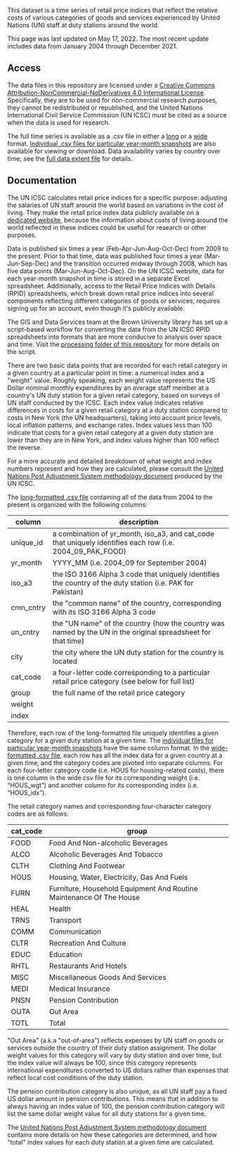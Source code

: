 This dataset is a time series of retail price indices that reflect the relative costs of various categories of goods and services experienced by United Nations (UN) staff at duty stations around the world.

This page was last updated on May 17, 2022.  The most recent update includes data from January 2004 through December 2021.

## Access

The data files in this repository are licensed under a [Creative Commons Attribution-NonCommercial-NoDerivatives 4.0 International License](https://creativecommons.org/licenses/by-nc-nd/4.0/).  Specifically, they are to be used for non-commercial research purposes, they cannot be redistributed or republished, and the United Nations International Civil Service Commission (UN ICSC) must be cited as a source when the data is used for research.  

The full time series is available as a .csv file in either a [long](https://github.com/Brown-University-Library/geodata_un_retail_idx/blob/main/final_data/aggregate_files/all_un_icsc_rpid.csv) or a [wide](https://github.com/Brown-University-Library/geodata_un_retail_idx/blob/main/final_data/aggregate_files/all_un_icsc_rpid_pivoted.csv) format.  [Individual .csv files for particular year-month snapshots](https://github.com/Brown-University-Library/geodata_un_retail_idx/tree/main/final_data/year_month_files) are also available for viewing or download.  Data availability varies by country over time; see the [full data extent file](https://github.com/Brown-University-Library/geodata_un_retail_idx/blob/main/final_data/aggregate_files/data_extent.csv) for details.

## Documentation

The UN ICSC calculates retail price indices for a specific purpose: adjusting the salaries of UN staff around the world based on variations in the cost of living.  They make the retail price index data publicly available on a [dedicated website](https://unicsc.org/Home/DataRPI), because the information about costs of living around the world reflected in these indices could be useful for research or other purposes. 

Data is published six times a year (Feb-Apr-Jun-Aug-Oct-Dec) from 2009 to the present. Prior to that time, data was published four times a year (Mar-Jun-Sep-Dec) and the transition occurred midway through 2008, which has five data points (Mar-Jun-Aug-Oct-Dec). On the UN ICSC website, data for each year-month snapshot in time is stored in a separate Excel spreadsheet.  Additionally, access to the Retail Price Indices with Details (RPID) spreadsheets, which break down retail price indices into several components reflecting different categories of goods or services, requires signing up for an account, even though it's publicly available.

The GIS and Data Services team at the Brown University library has set up a script-based workflow for converting the data from the UN ICSC RPID spreadsheets into formats that are more conducive to analysis over space and time.  Visit the [processing folder of this repository](https://github.com/Brown-University-Library/geodata_un_retail_idx/tree/main/processing) for more details on the script.

There are two basic data points that are recorded for each retail category in a given country at a particular point in time: a numerical index and a "weight" value.  Roughly speaking, each weight value represents the US Dollar nominal monthly expenditures by an average staff member at a country's UN duty station for a given retail category, based on surveys of UN staff conducted by the ICSC.  Each index value indicates relative differences in costs for a given retail category at a duty station compared to costs in New York (the UN headquarters), taking into account price levels, local inflation patterns, and exchange rates.  Index values less than 100 indicate that costs for a given retail category at a given duty station are lower than they are in New York, and index values higher than 100 reflect the reverse.  

For a more accurate and detailed breakdown of what weight and index numbers represent and how they are calculated, please consult the [United Nations Post Adjustment System methodology document](https://github.com/Brown-University-Library/geodata_un_retail_idx/blob/main/original_data/PABooklet.pdf) produced by the UN ICSC.

The [long-formatted .csv file](https://github.com/Brown-University-Library/geodata_un_retail_idx/blob/main/final_data/aggregate_files/all_un_icsc_rpid.csv) containing all of the data from 2004 to the present is organized with the following columns:

| column     | description |
| --------- | ------------ |
| unique_id  | a combination of yr_month, iso_a3, and cat_code that uniquely identifies each row (i.e. 2004_09_PAK_FOOD) |
| yr_month   | YYYY_MM (i.e. 2004_09 for September 2004) |
| iso_a3     | the ISO 3166 Alpha 3 code that uniquely identifies the country of the duty station (i.e. PAK for Pakistan) |
| cmn_cntry  | the "common name" of the country, corresponding with its ISO 3166 Alpha 3 code |
| un_cntry   | the "UN name" of the country (how the country was named by the UN in the original spreadsheet for that time) |
| city       | the city where the UN duty station for the country is located |
| cat_code   | a four-letter code corresponding to a particular retail price category (see below for full list) |
| group      | the full name of the retail price category |
| weight     |                       |
| index      |                       |

Therefore, each row of the long-formatted file uniquely identifies a given category for a given duty station at a given time.  The [individual files for particular year-month snapshots](https://github.com/Brown-University-Library/geodata_un_retail_idx/tree/main/final_data/year_month_files) have the same column format.  In the [wide-formatted .csv file](https://github.com/Brown-University-Library/geodata_un_retail_idx/blob/main/final_data/aggregate_files/all_un_icsc_rpid_pivoted.csv), each row has all the index data for a given country at a given time, and the category codes are pivoted into separate columns.  For each four-letter category code (i.e. HOUS for housing-related costs), there is one column in the wide csv file for its corresponding weight (i.e. “HOUS_wgt”) and another column for its corresponding index (i.e. “HOUS_idx”). 

The retail category names and corresponding four-character category codes are as follows:

| cat_code  | group                                                                |
| ---------- | ------------ |
| FOOD      | Food And Non-alcoholic Beverages                                     |
| ALCO      | Alcoholic Beverages And Tobacco                                      |
| CLTH      | Clothing And Footwear                                                |
| HOUS      | Housing, Water, Electricity, Gas And Fuels                           |
| FURN      | Furniture, Household Equipment And Routine Maintenance Of The House  |
| HEAL      | Health                                                               |
| TRNS      | Transport                                                            |
| COMM      | Communication                                                        |
| CLTR      | Recreation And Culture                                               |
| EDUC      | Education                                                            |
| RHTL      | Restaurants And Hotels                                               |
| MISC      | Miscellaneous Goods And Services                                     |
| MEDI      | Medical Insurance                                                    |
| PNSN      | Pension Contribution                                                 |
| OUTA      | Out Area                                                             |
| TOTL      | Total                                                                |

  
"Out Area" (a.k.a "out-of-area") reflects expenses by UN staff on goods or services outside the country of their duty station assignment.  The dollar weight values for this category will vary by duty station and over time, but the index value will always be 100, since this category represents international expenditures converted to US dollars rather than expenses that reflect local cost conditions of the duty station.  

The pension contribution category is also unique, as all UN staff pay a fixed US dollar amount in pension contributions.  This means that in addition to always having an index value of 100, the pension contribution category will list the same dollar weight value for all duty stations for a given time.  

The [United Nations Post Adjustment System methodology document](https://github.com/Brown-University-Library/geodata_un_retail_idx/blob/main/original_data/PABooklet.pdf) contains more details on how these categories are determined, and how "total" index values for each duty station at a given time are calculated.